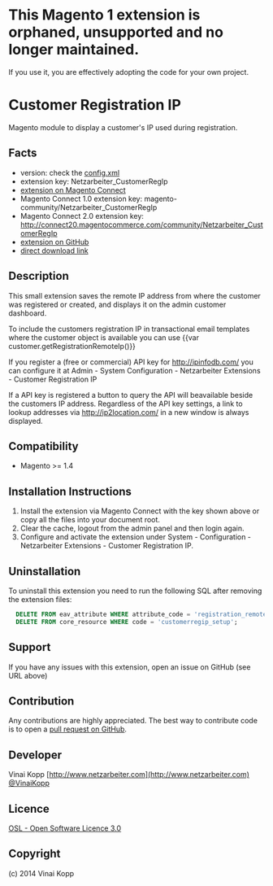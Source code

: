 # This Magento 1 extension is orphaned, unsupported and no longer maintained.

If you use it, you are effectively adopting the code for your own project.

Customer Registration IP
========================
Magento module to display a customer's IP used during registration.

Facts
-----
- version: check the [config.xml](https://github.com/Vinai/customer-registration-ip/blob/master/app/code/community/Netzarbeiter/CustomerRegIp/etc/config.xml)
- extension key: Netzarbeiter_CustomerRegIp
- [extension on Magento Connect](http://www.magentocommerce.com/magento-connect/customer-registration-ip.html)
- Magento Connect 1.0 extension key: magento-community/Netzarbeiter_CustomerRegIp
- Magento Connect 2.0 extension key: http://connect20.magentocommerce.com/community/Netzarbeiter_CustomerRegIp
- [extension on GitHub](https://github.com/Vinai/customer-registration-ip)
- [direct download link](https://github.com/Vinai/customer-registration-ip/zipball/master)

Description
-----------
This small extension saves the remote IP address from where the customer was
registered or created, and displays it on the admin customer dashboard.

To include the customers registration IP in transactional email templates
where the customer object is available you can use {{var customer.getRegistrationRemoteIp()}}

If you register a (free or commercial) API key for http://ipinfodb.com/ you can
configure it at
Admin - System Configuration - Netzarbeiter Extensions - Customer Registration IP

If a API key is registered a button to query the API will beavailable beside the
customers IP address. Regardless of the API key settings, a link to lookup addresses
via http://ip2location.com/ in a new window is always displayed.

Compatibility
-------------
- Magento >= 1.4

Installation Instructions
-------------------------
1. Install the extension via Magento Connect with the key shown above or copy all the files into your document root.
2. Clear the cache, logout from the admin panel and then login again.
3. Configure and activate the extension under System - Configuration - Netzarbeiter Extensions - Customer Registration IP.

Uninstallation
--------------
To uninstall this extension you need to run the following SQL after removing the extension files:
```sql
  DELETE FROM eav_attribute WHERE attribute_code = 'registration_remote_ip';
  DELETE FROM core_resource WHERE code = 'customerregip_setup';
```

Support
-------
If you have any issues with this extension, open an issue on GitHub (see URL above)

Contribution
------------
Any contributions are highly appreciated. The best way to contribute code is to open a
[pull request on GitHub](https://help.github.com/articles/using-pull-requests).

Developer
---------
Vinai Kopp
[http://www.netzarbeiter.com](http://www.netzarbeiter.com)
[@VinaiKopp](https://twitter.com/VinaiKopp)

Licence
-------
[OSL - Open Software Licence 3.0](http://opensource.org/licenses/osl-3.0.php)

Copyright
---------
(c) 2014 Vinai Kopp

